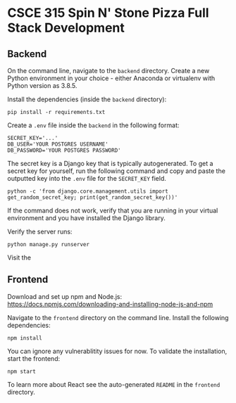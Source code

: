 # CSCE 315 Spin N' Stone Pizza Full Stack Development

## Backend

On the command line, navigate to the `backend` directory. Create a new Python environment in your choice - either Anaconda or virtualenv with Python version as 3.8.5. 

Install the dependencies (inside the `backend` directory):
```
pip install -r requirements.txt
```

Create a `.env` file inside the `backend` in the following format:

```
SECRET_KEY='...'
DB_USER='YOUR POSTGRES USERNAME'
DB_PASSWORD='YOUR POSTGRES PASSWORD'
```
The secret key is a Django key that is typically autogenerated. To get a secret key for yourself, run the following command and copy and paste the outputted key into the `.env` file for the `SECRET_KEY` field.

```
python -c 'from django.core.management.utils import get_random_secret_key; print(get_random_secret_key())'
```
If the command does not work, verify that you are running in your virtual environment and you have installed the Django library.

Verify the server runs:
```
python manage.py runserver
```

Visit the 
## Frontend

Download and set up npm and Node.js:
https://docs.npmjs.com/downloading-and-installing-node-js-and-npm

Navigate to the `frontend` directory on the command line.
Install the following dependencies:
```
npm install
```
You can ignore any vulnerablitity issues for now. To validate the installation, start the frontend:
```
npm start
```

To learn more about React see the auto-generated `README` in the `frontend` directory.

